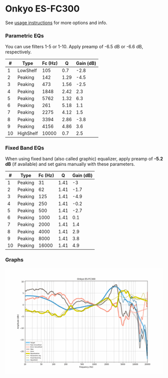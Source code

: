# Onkyo ES-FC300
See [usage instructions](https://github.com/jaakkopasanen/AutoEq#usage) for more options and info.

### Parametric EQs
You can use filters 1-5 or 1-10. Apply preamp of -6.5 dB or -6.6 dB, respectively.

|   # | Type      |   Fc (Hz) |    Q |   Gain (dB) |
|-----|-----------|-----------|------|-------------|
|   1 | LowShelf  |       105 | 0.7  |        -2.8 |
|   2 | Peaking   |       142 | 1.29 |        -4.5 |
|   3 | Peaking   |       473 | 1.56 |        -2.5 |
|   4 | Peaking   |      1848 | 2.42 |         2.3 |
|   5 | Peaking   |      5762 | 1.32 |         6.3 |
|   6 | Peaking   |       261 | 5.18 |         1.1 |
|   7 | Peaking   |      2275 | 4.12 |         1.5 |
|   8 | Peaking   |      3394 | 2.86 |        -3.8 |
|   9 | Peaking   |      4156 | 4.86 |         3.6 |
|  10 | HighShelf |     10000 | 0.7  |         2.5 |

### Fixed Band EQs
When using fixed band (also called graphic) equalizer, apply preamp of **-5.2 dB** (if available) and set gains manually with these parameters.

|   # | Type    |   Fc (Hz) |    Q |   Gain (dB) |
|-----|---------|-----------|------|-------------|
|   1 | Peaking |        31 | 1.41 |        -3   |
|   2 | Peaking |        62 | 1.41 |        -1.7 |
|   3 | Peaking |       125 | 1.41 |        -4.9 |
|   4 | Peaking |       250 | 1.41 |        -0.2 |
|   5 | Peaking |       500 | 1.41 |        -2.7 |
|   6 | Peaking |      1000 | 1.41 |         0.1 |
|   7 | Peaking |      2000 | 1.41 |         1.4 |
|   8 | Peaking |      4000 | 1.41 |         2.9 |
|   9 | Peaking |      8000 | 1.41 |         3.8 |
|  10 | Peaking |     16000 | 1.41 |         4.9 |

### Graphs
![](./Onkyo%20ES-FC300.png)
